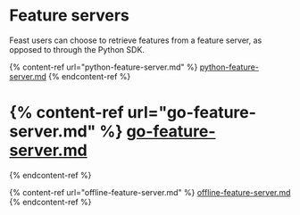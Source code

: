 # Feature servers

Feast users can choose to retrieve features from a feature server, as opposed to through the Python SDK.

{% content-ref url="python-feature-server.md" %}
[python-feature-server.md](python-feature-server.md)
{% endcontent-ref %}

{% content-ref url="go-feature-server.md" %}
[go-feature-server.md](go-feature-server.md)
=======
{% endcontent-ref %}

{% content-ref url="offline-feature-server.md" %}
[offline-feature-server.md](offline-feature-server.md)
{% endcontent-ref %}